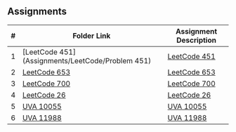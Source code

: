 ## Assignments
|  #  | Folder Link                            | Assignment Description                               |
| :-: | -------------------------------------- | ---------------------------------------------------- |
|  1  | [LeetCode 451](Assignments/LeetCode/Problem 451) | [LeetCode 451](./Assignments/LeetCode) |
|  2  | [LeetCode 653](./FakeAssignments/A02/README.md) | [LeetCode 653](./FakeAssignments/A02/README.md)  |
|  3  | [LeetCode 700](./FakeAssignments/P01/README.md) | [LeetCode 700](FakeAssignments/P01/README.md)      |
|  4  | [LeetCode 26](Assignments/LeetCode/Problem26) | [LeetCode 26](Assignments/LeetCode/Problem26)      |
|  5  | [UVA 10055](./FakeAssignments/P02/README.md) | [UVA 10055](./FakeAssignments/P02/README.md)       |
|  6  | [UVA 11988](./FakeAssignments/P02/README.md) | [UVA 11988](./FakeAssignments/P02/README.md)       |
